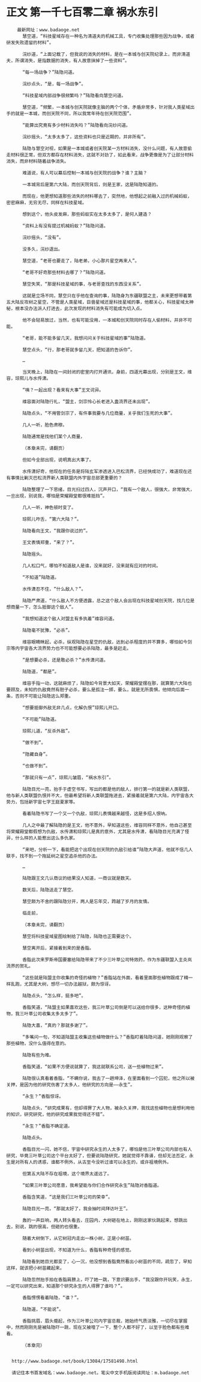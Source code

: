 # 正文 第一千七百零二章 祸水东引
        最新网址：www.badaoge.net
          慧空道，“科技星域存在一种名为清道夫的机械工具，专门收集处理那些因为战争，或者研发失败遗留的材料”。
      
          浣纱道，“上面记载了，但我说的消失的材料，是在一本城与创天院纪录上，而非清道夫，所谓消失，是指数据的消失，有人故意抹掉了一些资料”。
      
          “每一场战争？”陆隐问道。
      
          浣纱点头，“是，每一场战争”。
      
          “科技星域内部战争很频繁吗？”陆隐看向慧空问道。
      
          慧空道，“频繁，一本城与创天院就像主脑的两个个体，矛盾非常多，针对我人类星域出手的就是一本城，而创天院不同，所以我常年待在创天院范围”。
      
          “能算出究竟有多少材料消失吗？”陆隐看向浣纱问道。
      
          浣纱摇头，“太多太多了，这些资料也只是近期的，并非所有”。
      
          陆隐与慧空对视，如果是一本城或者创天院某一方材料消失，没什么问题，有人故意偷走材料很正常，但双方都存在材料消失，这就不对劲了，如此看来，战争更像是为了让部分材料消失，而非材料随着战争消失。
      
          难道说，有人可以幕后控制一本城与创天院的战争？谁？主脑？
      
          一本城背后是第六大陆，而创天院背后，则是王家，这是陆隐知道的。
      
          而现在，他更想知道那些消失的材料哪去了，突然地，他想起之前融入过的机械蚂蚁，密密麻麻，无穷无尽，同样在科技星域。
      
          想到这个，他头皮发麻，那些蚂蚁实在太多太多了，是何人建造？
      
          “资料上有没有提过机械蚂蚁？”陆隐问道。
      
          浣纱摇头，“没有”。
      
          没多久，浣纱退出。
      
          慧空道，“老哥也要走了，陆老弟，小心那片星空再来人”。
      
          “老哥不好奇那些材料去哪了？”陆隐问道。
      
          慧空失笑，“那是科技星域的事，与老哥查找的东西没关系”。
      
          这就是立场不同，慧空只在乎他在查询的事，陆隐身为东疆联盟之主，未来更想带着第五大陆反攻树之星空，不管是人类星域，巨兽星域还是科技星域的事，他都关心，科技星域太神秘，根本没办法派人打进去，此次发现的材料消失有可能成为切入点。
      
          他不会轻易放过，当然，也有可能没用，一本城和创天院同时存在人偷材料，并非不可能。
      
          “老哥，能不能多留几天，我想问问关于科技星域的事”陆隐道。
      
          慧空点头，“行，那老哥就多留几天，把知道的告诉你”。
      
          …
      
          当天晚上，陆隐在一间封闭的密室内打开通讯，身前，四道光幕出现，分别是王文，维容，琼熙儿与水传潇。
      
          “咦？一起出现？看来有大事”王文诧异。
      
          维容面对陆隐行礼，“盟主，剑宗怜心长老进入蛊流界还未出现”。
      
          陆隐点头，“不用管剑宗了，有件事我要与几位商量，关乎我们生死的大事”。
      
          几人一听，脸色肃穆。
      
          陆隐通常是找他们某个人商量，
      
          （本章未完，请翻页）
      
          但如今全部出现，说明真出大事了。
      
          水传潇好奇，他现在的任务是将陆玄军渗透进入巴松流界，已经快成功了，难道现在还有事情比剿灭巴松流界新人类联盟内外宇宙总部更重要的？
      
          陆隐整理了一下思绪，目光扫过四人，沉声开口，“我有一个敌人，很强大，非常强大，一旦出现，别说我，哪怕是荣耀殿堂都很难抵挡”。
      
          几人一听，神色顿时变了。
      
          琼熙儿咋舌，“第六大陆？”。
      
          陆隐看向王文，“我跟你说过的”。
      
          王文表情郑重，“来了？”。
      
          陆隐摇头。
      
          几人松口气，哪怕不知道敌人是谁，没来就好，没来就有应对的时间。
      
          “不知道”陆隐道。
      
          水传潇忍不住，“什么敌人？”。
      
          陆隐严肃道，“什么敌人不方便透露，总之这个敌人会出现在科技星域创天院，找几位是想商量一下，怎么抵御这个敌人”。
      
          “我想知道这个敌人对盟主有多执着”维容问道。
      
          陆隐毫不犹豫，“必杀”。
      
          维容眼睛眯起，必杀，纵观陆隐在星空的仇敌，达到必杀程度的并不算多，哪怕如今剑宗等内宇宙各大流界势力也不可能想要必杀陆隐，最多是赶走。
      
          “是想要必杀，还是敢必杀？”水传潇问道。
      
          陆隐道，“都是”。
      
          维容手指一动，这就麻烦了，陆隐如今背景大如天，荣耀殿堂摆在那，就算第六大陆也要顾及，未知的仇敌竟然有胆子必杀，要么是孤注一掷，要么，就是无所畏惧，他倾向后面一条，否则不可能让陆隐这么郑重。
      
          “想要抵御外敌无非几点，化解仇恨”琼熙儿开口。
      
          “不可能”陆隐道。
      
          琼熙儿道，“反杀外敌”。
      
          “做不到”。
      
          “隐藏自身”。
      
          “也做不到”。
      
          “那就只有一点”，琼熙儿皱眉，“祸水东引”。
      
          陆隐目光一亮，抬手于虚空书写，写出的都是他的敌人，排行第一的就是新人类联盟，他与新人类联盟仇恨并不大，但最希望将新人类联盟拖进去，紧接着就是第六大陆，内宇宙各大势力，包括新宇宙七字王庭夏家等。
      
          看着陆隐书写了一个又一个仇敌，琼熙儿表情越来越怪，这是多招人恨呐。
      
          几人之中最了解陆隐的是王文，他不意外，早知道这些，维容同样不意外，他自己甚至将荣耀殿堂都假想为仇敌，水传潇和琼熙儿是真的意外，尤其是水传潇，看陆隐目光充满了怪异，什么样的人能惹出这么多仇家。
      
          “来吧，分析一下，看能把这个出现在创天院的仇敌引给谁”陆隐大声道，他就不信几人联手，找不到一个拖延树之星空追杀他的办法。
      
          …
      
          陆隐跟王文几认商议的结果没人知道，一商议就是数天。
      
          数天后，陆隐送走了慧空。
      
          慧空颇为不舍的跟陆隐分开，两人是忘年交，跨越了岁月的友情。
      
          临走前，
      
          （本章未完，请翻页）
      
          慧空将科技星域星图绘制给了陆隐，陆隐也正需要这个。
      
          慧空离开后，紧接着到来的是香脂。
      
          香脂此次来罗斯帝国要塞给陆隐带来了不少三叶草公司特效药，作为东疆联盟入主炎岚流界的贺礼。
      
          “这些就是陆盟主你收集的奇怪的植物？”香脂站在外面，看着里面那些植物跟成了精一样乱跑，尤其是大树，想尽一切办法越狱，颇为惊讶。
      
          陆隐点头，“怎么样，挺多吧”。
      
          香脂笑道，“陆盟主如果喜欢这些，我三叶草公司倒是可以送给你很多，这种奇怪的植物，我三叶草公司收集太多太多了”。
      
          陆隐大喜，“真的？那就多谢了”。
      
          “多嘴问一句，不知道陆盟主收集这些植物做什么？”香脂盯着陆隐问道，她刚刚观察了那些植物，没什么值得在意的。
      
          陆隐有些为难。
      
          香脂笑道，“如果不方便说就算了，我这就联系公司，送一些植物过来”。
      
          陆隐很认真看着香脂，“不瞒你说，我去了一趟坤泽，在里面看到一个囚犯，他之所以被关押，是因为他的研究伤害了太多人，他研究的方向是——永生”。
      
          “永生？”香脂惊讶。
      
          陆隐点头，“研究成果有，但却得罪了大人物，被永久关押，我找这些植物也是想利用他的知识，研究研究，他的研究成果我觉得还不错”。
      
          “永生？”香脂不确定道。
      
          陆隐点头。
      
          香脂目光一闪，她不信，宇宙中研究永生的人太多了，哪怕是他三叶草公司内部也有人研究，毕竟三叶草公司这个平台太好了，但要说陆隐研究，她就觉得不靠谱，但却无法否定，永生是对所有人的诱惑，谁都不例外，从古至今没听过谁可以永生的，或许祖境例外。
      
          但第五大陆不存在祖境，这个境界太遥远了。
      
          “如果三叶草公司愿意，我希望能与你们合作研究永生”陆隐对香脂道。
      
          香脂含笑道，“这是我们三叶草公司的荣幸”。
      
          陆隐目光一亮，“那就太好了，我会抽时间拜访叶王”。
      
          轰的一声巨响，两人转头看去，庄园内，大树砸在地上，刚刚这家伙跳起来，想跳出去，别说，跳的很高，但砸的也很重。
      
          随着大树倒下，从它树冠内走出一株小树，正是小树苗。
      
          看到小树苗出现，不知道为什么，香脂有种奇怪的感觉。
      
          陆隐看到她目光都变了，心一沉，他没想到香脂竟然看出小树苗的不同，疏忽了，早知这样，就该把小树苗藏起来。
      
          陆隐忽然抬手拍在香脂肩膀上，吓了她一跳，下意识要出手，“我没跟你开玩笑，永生，一定可以研究出来，知道那个研究永生的人得罪了谁吗？”。
      
          香脂愣愣看着陆隐，“谁？”。
      
          陆隐道，“不能说”。
      
          香脂挑眉，眉头蹙起，作为三叶草公司内宇宙总裁，她始终气质淡雅，一切尽在掌握中，然而刚刚先是被陆隐吓一跳，现在又被噎了一下，整个人都不好了，以至于脸色都有些难看。
      
          （本章完）
      
      
      http://www.badaoge.net/book/13084/17581498.html
      
      请记住本书首发域名：www.badaoge.net。笔尖中文手机版阅读网址：m.badaoge.net